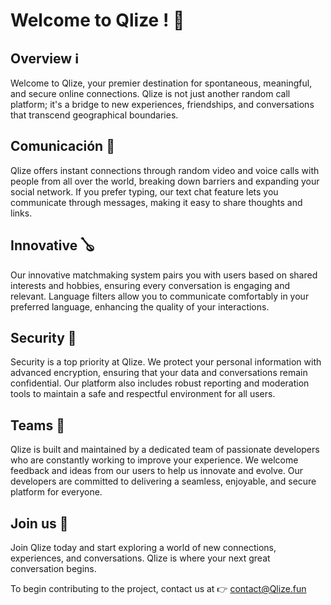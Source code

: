 
# Welcome to Qlize ! 🎉

## Overview ℹ️
Welcome to Qlize, your premier destination for spontaneous, meaningful, and secure online connections. Qlize is not just another random call platform; it's a bridge to new experiences, friendships, and conversations that transcend geographical boundaries.

## Comunicación 🤠
Qlize offers instant connections through random video and voice calls with people from all over the world, breaking down barriers and expanding your social network. If you prefer typing, our text chat feature lets you communicate through messages, making it easy to share thoughts and links.

## Innovative 🪕
Our innovative matchmaking system pairs you with users based on shared interests and hobbies, ensuring every conversation is engaging and relevant. Language filters allow you to communicate comfortably in your preferred language, enhancing the quality of your interactions.

## Security 🔑
Security is a top priority at Qlize. We protect your personal information with advanced encryption, ensuring that your data and conversations remain confidential. Our platform also includes robust reporting and moderation tools to maintain a safe and respectful environment for all users.

## Teams 🚀
Qlize is built and maintained by a dedicated team of passionate developers who are constantly working to improve your experience. We welcome feedback and ideas from our users to help us innovate and evolve. Our developers are committed to delivering a seamless, enjoyable, and secure platform for everyone.

## Join us 🤛
Join Qlize today and start exploring a world of new connections, experiences, and conversations. Qlize is where your next great conversation begins.


To begin contributing to the project, contact us at 👉 contact@Qlize.fun

